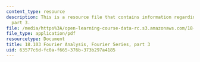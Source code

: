 ```yaml
---
content_type: resource
description: This is a resource file that contains information regarding fourier series
  part 3.
file: /media/https%3A/open-learning-course-data-rc.s3.amazonaws.com/18-103-fourier-analysis-fall-2013/63577c6dfc0af665376b373b297a4185_MIT18_103F13_fseries3.pdf
file_type: application/pdf
resourcetype: Document
title: 18.103 Fourier Analysis, Fourier Series, part 3
uid: 63577c6d-fc0a-f665-376b-373b297a4185
---
```

